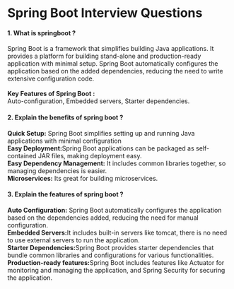 # Spring Boot Interview Questions

#### 1. What is springboot ?
Spring Boot is a framework that simplifies building Java applications. It provides a platform for building stand-alone and production-ready application with minimal setup. Spring Boot automatically configures the application based on the added dependencies, reducing the need to write extensive configuration code.</br> </br>
<b>Key Features of Spring Boot :</b> </br>
Auto-configuration, Embedded servers, Starter dependencies.

#### 2. Explain the benefits of spring boot ?
<b>Quick Setup:</b> Spring Boot simplifies setting up and running Java applications with minimal configuration</br>
<b>Easy Deployment:</b>Spring Boot applications can be packaged as self-contained JAR files, making deployment easy.</br>
<b>Easy Dependency Management:</b> It includes common libraries together, so managing dependencies is easier.</br>
<b>Microservices:</b> Its great for building microservices.

#### 3. Explain the features of spring boot ?
<b>Auto Configuration:</b> Spring Boot automatically configures the application based on the dependencies added, reducing the need for manual configuration.</br>
<b>Embedded Servers:</b>It includes built-in servers like tomcat, there is no need to use external servers to run the application. </br>
<b>Starter Dependencies:</b>Spring Boot provides starter dependencies that bundle common libraries and configurations for various functionalities.</br>
<b>Production-ready features:</b>Spring Boot includes features like Actuator for monitoring and managing the application, and Spring Security for securing the application.





